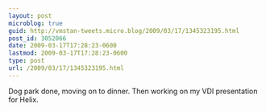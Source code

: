 ```yaml
---
layout: post
microblog: true
guid: http://vmstan-tweets.micro.blog/2009/03/17/1345323195.html
post_id: 3052066
date: 2009-03-17T17:28:23-0600
lastmod: 2009-03-17T17:28:23-0600
type: post
url: /2009/03/17/1345323195.html
---
```

Dog park done, moving on to dinner. Then working on my VDI presentation for Helix.
